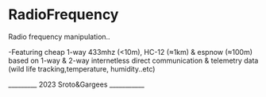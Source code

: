 # RadioFrequency
Radio frequency manipulation..

-Featuring cheap 1-way 433mhz (<10m), HC-12 (≈1km) & espnow (≈100m) based on 1-way & 2-way internetless direct communication & telemetry data (wild life tracking,temperature, humidity..etc)




_________ 2023 Sroto&Gargees ___________
